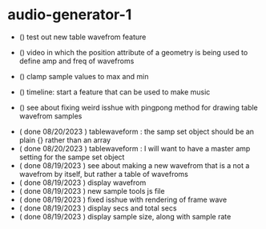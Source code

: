 # audio-generator-1

<!-- ----------
  video3-table.js
----------- -->
* () test out new table wavefrom feature

<!-- ----------
  video4-timeline.js
----------- -->

<!-- ----------
  video5-vertex.js
----------- -->
* () video in which the position attribute of a geometry is being used to define amp and freq of wavefroms

<!-- ----------
  samp_tools.js
----------- -->
* () clamp sample values to max and min

<!-- ----------
  samp_create.js
----------- -->
* () timeline: start a feature that can be used to make music

<!-- ----------
  samp_draw.js
----------- -->
* () see about fixing weird isshue with pingpong method for drawing table wavefrom samples

<!-- ----------
  DONE
----------- -->
* ( done 08/20/2023 ) tablewaveform : the samp set object should be an plain {} rather than an array
* ( done 08/20/2023 ) tablewaveform : I will want to have a master amp setting for the sampe set object
* ( done 08/19/2023 ) see about making a new wavefrom that is a not a wavefrom by itself, but rather a table of wavefroms
* ( done 08/19/2023 ) display wavefrom 
* ( done 08/19/2023 ) new sample tools js file
* ( done 08/19/2023 ) fixed isshue with rendering of frame wave
* ( done 08/19/2023 ) display secs and total secs
* ( done 08/19/2023 ) display sample size, along with sample rate

